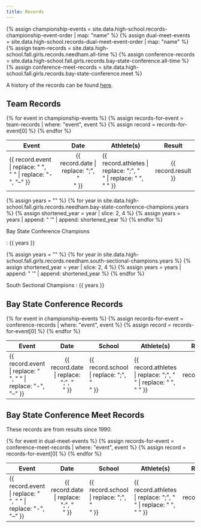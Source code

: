 ```yaml
---
title: Records
---
```


{% assign championship-events = site.data.high-school.records-championship-event-order | map: "name" %}
{% assign dual-meet-events = site.data.high-school.records-dual-meet-event-order | map: "name" %}
{% assign team-records = site.data.high-school.fall.girls.records.needham.all-time %}
{% assign conference-records = site.data.high-school.fall.girls.records.bay-state-conference.all-time %}
{% assign conference-meet-records = site.data.high-school.fall.girls.records.bay-state-conference.meet %}

A history of the records can be found [here](/high-school/girls/general-information/team-records/history).

## Team Records

<table>
  <thead>
    <tr>
      <th>Event</th>
      <th style="text-align: center;">Date</th>
      <th>Athlete(s)</th>
      <th style="text-align: center;">Result</th>
    </tr>
  </thead>
  <tbody>
    {% for event in championship-events %}
      {% assign records-for-event = team-records | where: "event", event %}
      {% assign record = records-for-event[0] %}
      <tr>
        <td>{{ record.event | replace: " ", "&nbsp;" | replace: "-", "–" }}</td>
        <td style="text-align: center;">{{ record.date | replace: ";", "<br>" }}</td>
        <td>{{ record.athletes | replace: ";", "<br>" | replace: " ", "&nbsp;" }}</td>
        <td style="text-align: center;">{{ record.result }}</td>
      </tr>
    {% endfor %}
  </tbody>
</table>

{% assign years = "" %}
{% for year in site.data.high-school.fall.girls.records.needham.bay-state-conference-champions.years %}
  {% assign shortened_year = year | slice: 2, 4 %}
  {% assign years = years | append: " '" | append: shortened_year %}
{% endfor %}

Bay State Conference Champions

: {{ years }}

{% assign years = "" %}
{% for year in site.data.high-school.fall.girls.records.needham.south-sectional-champions.years %}
  {% assign shortened_year = year | slice: 2, 4 %}
  {% assign years = years | append: " '" | append: shortened_year %}
{% endfor %}

South Sectional Champions
: {{ years }}

## Bay State Conference Records

<table>
  <thead>
    <tr>
      <th>Event</th>
      <th style="text-align: center;">Date</th>
      <th>School</th>
      <th>Athlete(s)</th>
      <th style="text-align: center;">Result</th>
    </tr>
  </thead>
  <tbody>
    {% for event in championship-events %}
      {% assign records-for-event = conference-records | where: "event", event %}
      {% assign record = records-for-event[0] %}
      <tr>
        <td>{{ record.event | replace: " ", "&nbsp;" | replace: "-", "–" }}</td>
        <td style="text-align: center;">{{ record.date | replace: ";", "<br>" }}</td>
        <td>{{ record.school | replace: ";", "<br>" }}</td>
        <td>{{ record.athletes | replace: ";", "<br>" | replace: " ", "&nbsp;" }}</td>
        <td style="text-align: center;">{{ record.result }}</td>
      </tr>
    {% endfor %}
  </tbody>
</table>

## Bay State Conference Meet Records

These records are from results since 1990.

<table>
  <thead>
    <tr>
      <th>Event</th>
      <th style="text-align: center;">Date</th>
      <th>School</th>
      <th>Athlete(s)</th>
      <th style="text-align: center;">Result</th>
    </tr>
  </thead>
  <tbody>
    {% for event in dual-meet-events %}
      {% assign records-for-event = conference-meet-records | where: "event", event %}
      {% assign record = records-for-event[0] %}
      <tr>
        <td>{{ record.event | replace: " ", "&nbsp;" | replace: "-", "–" }}</td>
        <td style="text-align: center;">{{ record.date | replace: ";", "<br>" }}</td>
        <td>{{ record.school | replace: ";", "<br>" }}</td>
        <td>{{ record.athletes | replace: ";", "<br>" | replace: " ", "&nbsp;" }}</td>
        <td style="text-align: center;">{{ record.result }}</td>
      </tr>
    {% endfor %}
  </tbody>
</table>
